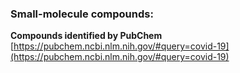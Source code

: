 ### Small-molecule compounds: 

**Compounds identified by PubChem**
[https://pubchem.ncbi.nlm.nih.gov/#query=covid-19](https://pubchem.ncbi.nlm.nih.gov/#query=covid-19)

